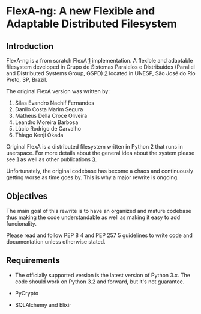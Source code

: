 FlexA-ng: A new Flexible and Adaptable Distributed Filesystem
==============================================================

Introduction
----------
FlexA-ng is a from scratch FlexA [1] implementation. A flexible and adaptable
filesystem developed in Grupo de Sistemas Paralelos e Distribuídos (Parallel
and Distributed Systems Group, GSPD) [2] located in UNESP, São José do Rio
Preto, SP, Brazil.

The original FlexA version was written by:

1. Silas Evandro Nachif Fernandes
2. Danilo Costa Marim Segura
3. Matheus Della Croce Oliveira
4. Leandro Moreira Barbosa
5. Lúcio Rodrigo de Carvalho
6. Thiago Kenji Okada

Original FlexA is a distributed filesystem written in Python 2 that runs in
userspace. For more details about the general idea about the system please see
[1] as well as other publications [3].

Unfortunately, the original codebase has become a chaos and continuously
getting worse as time goes by. This is why a major rewrite is ongoing.

Objectives
---------
The main goal of this rewrite is to have an organized and mature codebase thus
making the code understandable as well as making it easy to add funcionality.

Please read and follow PEP 8 [4] and PEP 257 [5] guidelines to write code and
documentation unless otherwise stated.

Requirements
------------
- The officially supported version is the latest version of Python 3.x. The
  code should work on Python 3.2 and forward, but it's not guarantee.

- PyCrypto

- SQLAlchemy and Elixir

[1]: http://www.dcce.ibilce.unesp.br/spd
[2]: http://www.dcce.ibilce.unesp.br/spd/pubs/FlexA_PDPTA.pdf
[3]: http://www.dcce.ibilce.unesp.br/spd/publication.php
[4]: http://www.python.org/dev/peps/pep-0008
[5]: http://www.python.org/dev/peps/pep-0257

